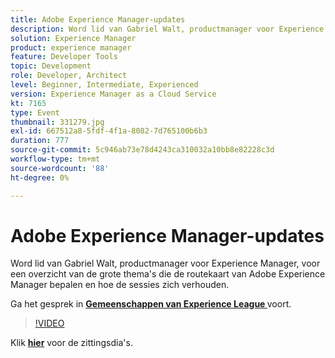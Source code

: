 ```yaml
---
title: Adobe Experience Manager-updates
description: Word lid van Gabriel Walt, productmanager voor Experience Manager, voor een overzicht van de grote thema's die de routekaart van Adobe Experience Manager bepalen en hoe de sessies zich verhouden. Deze sessie is afgeleverd als onderdeel van de Adobe Developers Live Content-gebeurtenis.
solution: Experience Manager
product: experience manager
feature: Developer Tools
topic: Development
role: Developer, Architect
level: Beginner, Intermediate, Experienced
version: Experience Manager as a Cloud Service
kt: 7165
type: Event
thumbnail: 331279.jpg
exl-id: 667512a8-5fdf-4f1a-8082-7d765100b6b3
duration: 777
source-git-commit: 5c946ab73e78d4243ca310032a10bb8e82228c3d
workflow-type: tm+mt
source-wordcount: '88'
ht-degree: 0%

---
```


# Adobe Experience Manager-updates

Word lid van Gabriel Walt, productmanager voor Experience Manager, voor een overzicht van de grote thema&#39;s die de routekaart van Adobe Experience Manager bepalen en hoe de sessies zich verhouden.

Ga het gesprek in **[Gemeenschappen van Experience League ](https://adobe.ly/36Yd3v6)** voort.

>[!VIDEO](https://video.tv.adobe.com/v/331279/?quality=12&learn=on&hidetitle=true)

Klik **[hier](/help/adobe-developers-live/assets/experience-manager-updates.pdf)** voor de zittingsdia&#39;s.
